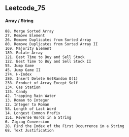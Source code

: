 ## Leetcode_75

#### Array / String

    88. Merge Sorted Array
    27. Remove Element
    26. Remove Duplicates from Sorted Array
    80. Remove Duplicates from Sorted Array II
    169. Majority Element
    189. Rotate Array
    121. Best Time to Buy and Sell Stock
    122. Best Time to Buy and Sell Stock II
    55. Jump Game
    45. Jump Game II
    274. H-Index
    380. Insert Delete GetRandom O(1)
    238. Product of Array Except Self
    134. Gas Station
    135. Candy
    42. Trapping Rain Water
    13. Roman to Integer
    12. Integer to Roman
    58. Length of Last Word
    14. Longest Common Prefix
    151. Reverse Words in a String
    6. Zigzag Conversion
    28. Find the Index of the First Occurrence in a String
    68. Text Justification
